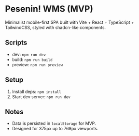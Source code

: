 # Pesenin! WMS (MVP)

Minimalist mobile-first SPA built with Vite + React + TypeScript + TailwindCSS, styled with shadcn-like components.

## Scripts

- dev: `npm run dev`
- build: `npm run build`
- preview: `npm run preview`

## Setup

1. Install deps: `npm install`
2. Start dev server: `npm run dev`

## Notes

- Data is persisted in `localStorage` for MVP.
- Designed for 375px up to 768px viewports.
